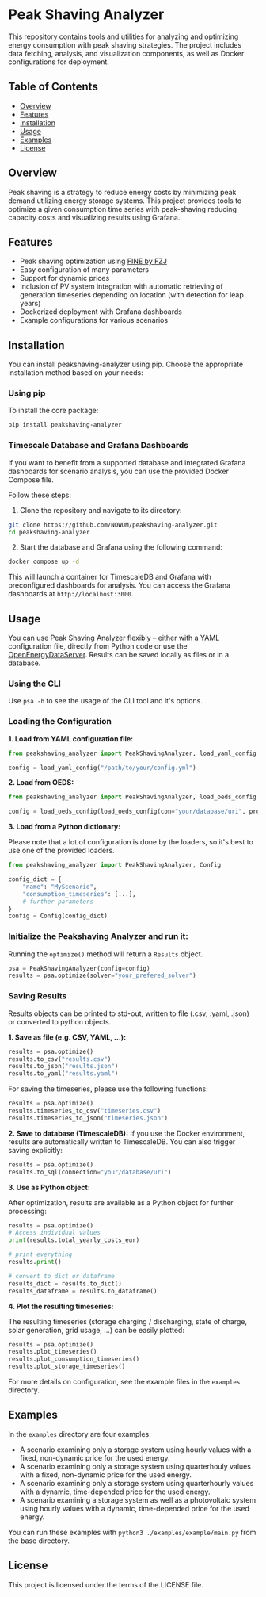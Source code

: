 # Peak Shaving Analyzer

This repository contains tools and utilities for analyzing and optimizing energy consumption with peak shaving strategies. The project includes data fetching, analysis, and visualization components, as well as Docker configurations for deployment.

## Table of Contents

- [Overview](#overview)
- [Features](#features)
- [Installation](#installation)
- [Usage](#usage)
- [Examples](#examples)
- [License](#license)

## Overview

Peak shaving is a strategy to reduce energy costs by minimizing peak demand utilizing energy storage systems. This project provides tools to optimize a given consumption time series with peak-shaving reducing capacity costs and visualizing results using Grafana.

## Features

- Peak shaving optimization using [FINE by FZJ](https://github.com/FZJ-IEK3-VSA/FINE)
- Easy configuration of many parameters
- Support for dynamic prices
- Inclusion of PV system integration with automatic retrieving of generation timeseries depending on location (with detection for leap years)
- Dockerized deployment with Grafana dashboards
- Example configurations for various scenarios

## Installation

You can install peakshaving-analyzer using pip. Choose the appropriate installation method based on your needs:

### Using pip

To install the core package:

```bash
pip install peakshaving-analyzer
```

### Timescale Database and Grafana Dashboards

If you want to benefit from a supported database and integrated Grafana dashboards for scenario analysis, you can use the provided Docker Compose file.

Follow these steps:

1. Clone the repository and navigate to its directory:

```bash
git clone https://github.com/NOWUM/peakshaving-analyzer.git
cd peakshaving-analyzer
```

2. Start the database and Grafana using the following command:

```bash
docker compose up -d
```

This will launch a container for TimescaleDB and Grafana with preconfigured dashboards for analysis. You can access the Grafana dashboards at `http://localhost:3000`.

## Usage

You can use Peak Shaving Analyzer flexibly – either with a YAML configuration file, directly from Python code or use the [OpenEnergyDataServer](https://github.com/open-energy-data-server/open-energy-data-server). Results can be saved locally as files or in a database.

### Using the CLI

Use `psa -h` to see the usage of the CLI tool and it's options.

### Loading the Configuration

**1. Load from YAML configuration file:**
```python
from peakshaving_analyzer import PeakShavingAnalyzer, load_yaml_config

config = load_yaml_config("/path/to/your/config.yml")
```

**2. Load from OEDS:**
```python
from peakshaving_analyzer import PeakShavingAnalyzer, load_oeds_config

config = load_oeds_config(load_oeds_config(con="your/database/uri", profile_id=id_to_analyze))
```

**3. Load from a Python dictionary:**

Please note that a lot of configuration is done by the loaders, so it's best to use one of the provided loaders.
```python
from peakshaving_analyzer import PeakShavingAnalyzer, Config

config_dict = {
    "name": "MyScenario",
    "consumption_timeseries": [...],
    # further parameters
}
config = Config(config_dict)
```

### Initialize the Peakshaving Analyzer and run it:

Running the `optimize()` method will return a `Results` object.
```python
psa = PeakShavingAnalyzer(config=config)
results = psa.optimize(solver="your_prefered_solver")
```

### Saving Results

Results objects can be printed to std-out, written to file (.csv, .yaml, .json) or converted to python objects.

**1. Save as file (e.g. CSV, YAML, ...):**
```python
results = psa.optimize()
results.to_csv("results.csv")
results.to_json("results.json")
results.to_yaml("results.yaml")
```

For saving the timeseries, please use the following functions:
```python
results = psa.optimize()
results.timeseries_to_csv("timeseries.csv")
results.timeseries_to_json("timeseries.json")
```


**2. Save to database (TimescaleDB):**
If you use the Docker environment, results are automatically written to TimescaleDB. You can also trigger saving explicitly:
```python
results = psa.optimize()
results.to_sql(connection="your/database/uri")
```

**3. Use as Python object:**

After optimization, results are available as a Python object for further processing:
```python
results = psa.optimize()
# Access individual values
print(results.total_yearly_costs_eur)

# print everything
results.print()

# convert to dict or dataframe
results_dict = results.to_dict()
results_dataframe = results.to_dataframe()
```

**4. Plot the resulting timeseries:**

The resulting timeseries (storage charging / discharging, state of charge, solar generation, grid usage, ...) can be easily plotted:

```python
results = psa.optimize()
results.plot_timeseries()
results.plot_consumption_timeseries()
results.plot_storage_timeseries()
```

For more details on configuration, see the example files in the `examples` directory.

## Examples

In the `examples` directory are four examples:
* A scenario examining only a storage system using hourly values with a fixed, non-dynamic price for the used energy.
* A scenario examining only a storage system using quarterhouly values with a fixed, non-dynamic price for the used energy.
* A scenario examining only a storage system using quarterhourly values with a dynamic, time-depended price for the used energy.
* A scenario examining a storage system as well as a photovoltaic system using hourly values with a dynamic, time-depended price for the used energy.

You can run these examples with `python3 ./examples/example/main.py` from the base directory.

## License

This project is licensed under the terms of the LICENSE file.

